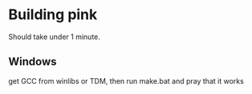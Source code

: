 # Building pink

Should take under 1 minute.

## Windows

get GCC from winlibs or TDM, then run make.bat and pray that it works

